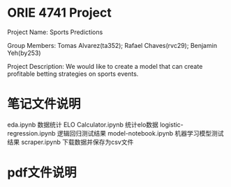 # ORIE 4741 Project
Project Name: Sports Predictions

Group Members: Tomas Alvarez(ta352); Rafael Chaves(rvc29); Benjamin Yeh(by253)

Project Description: We would like to create a model that can create profitable betting strategies on sports events.

# 笔记文件说明
eda.ipynb  数据统计
ELO Calculator.ipynb  统计elo数据
logistic-regression.ipynb  逻辑回归测试结果
model-notebook.ipynb  机器学习模型测试结果
scraper.ipynb  下载数据并保存为csv文件

# pdf文件说明
